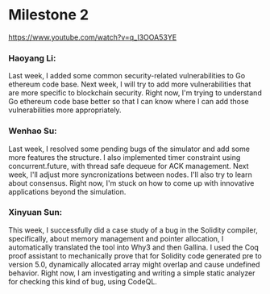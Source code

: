 # Milestone 2
https://www.youtube.com/watch?v=q_I3OOA53YE

### Haoyang Li: 
Last week, I added some common security-related vulnerabilities to Go ethereum code base. Next week, I will try to add more vulnerabilities that are more specific to blockchain security. Right now, I'm trying to understand Go ethereum code base better so that I can know where I can add those vulnerabilities more appropriately.


### Wenhao Su:
Last week, I resolved some pending bugs of the simulator and add some more features the structure. I also implemented timer 
constraint using concurrent.future, with thread safe dequeue for ACK management. 
Next week, I'll adjust more syncronizations between nodes. I'll also try to learn about consensus. Right now, I'm stuck on how to come up with innovative applications beyond the simulation.

### Xinyuan Sun: 
This week, I successfully did a case study of a bug in the Solidity compiler, specifically, about memory management and pointer allocation, I automatically translated the tool into Why3 and then Gallina. I used the Coq proof assistant to mechanically prove that for Solidity code generated pre to version 5.0, dynamically allocated array might overlap and cause undefined behavior. Right now, I am investigating and writing a simple static analyzer for checking this kind of bug, using CodeQL.
